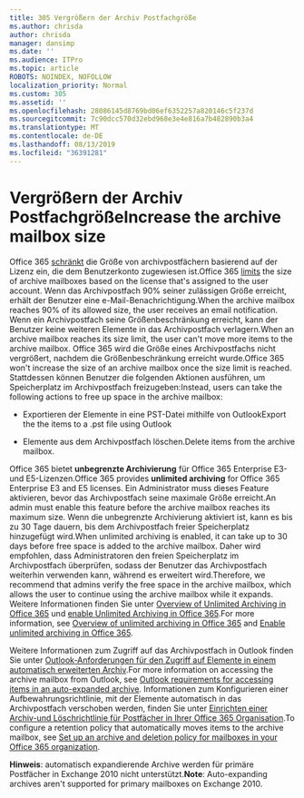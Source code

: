 ```yaml
---
title: 305 Vergrößern der Archiv Postfachgröße
ms.author: chrisda
author: chrisda
manager: dansimp
ms.date: ''
ms.audience: ITPro
ms.topic: article
ROBOTS: NOINDEX, NOFOLLOW
localization_priority: Normal
ms.custom: 305
ms.assetid: ''
ms.openlocfilehash: 28086145d8769bd06ef6352257a820146c5f237d
ms.sourcegitcommit: 7c90dcc570d32ebd968e3e4e816a7b482890b3a4
ms.translationtype: MT
ms.contentlocale: de-DE
ms.lasthandoff: 08/13/2019
ms.locfileid: "36391281"
---
```

# <a name="increase-the-archive-mailbox-size"></a><span data-ttu-id="64038-102">Vergrößern der Archiv Postfachgröße</span><span class="sxs-lookup"><span data-stu-id="64038-102">Increase the archive mailbox size</span></span>

<span data-ttu-id="64038-103">Office 365 [schränkt](https://docs.microsoft.com/office365/servicedescriptions/exchange-online-service-description/exchange-online-limits#mailbox-storage-limits) die Größe von archivpostfächern basierend auf der Lizenz ein, die dem Benutzerkonto zugewiesen ist.</span><span class="sxs-lookup"><span data-stu-id="64038-103">Office 365 [limits](https://docs.microsoft.com/office365/servicedescriptions/exchange-online-service-description/exchange-online-limits#mailbox-storage-limits) the size of archive mailboxes based on the license that's assigned to the user account.</span></span> <span data-ttu-id="64038-104">Wenn das Archivpostfach 90% seiner zulässigen Größe erreicht, erhält der Benutzer eine e-Mail-Benachrichtigung.</span><span class="sxs-lookup"><span data-stu-id="64038-104">When the archive mailbox reaches 90% of its allowed size, the user receives an email notification.</span></span> <span data-ttu-id="64038-105">Wenn ein Archivpostfach seine Größenbeschränkung erreicht, kann der Benutzer keine weiteren Elemente in das Archivpostfach verlagern.</span><span class="sxs-lookup"><span data-stu-id="64038-105">When an archive mailbox reaches its size limit, the user can't move more items to the archive mailbox.</span></span> <span data-ttu-id="64038-106">Office 365 wird die Größe eines Archivpostfachs nicht vergrößert, nachdem die Größenbeschränkung erreicht wurde.</span><span class="sxs-lookup"><span data-stu-id="64038-106">Office 365 won't increase the size of an archive mailbox once the size limit is reached.</span></span> <span data-ttu-id="64038-107">Stattdessen können Benutzer die folgenden Aktionen ausführen, um Speicherplatz im Archivpostfach freizugeben:</span><span class="sxs-lookup"><span data-stu-id="64038-107">Instead, users can take the following actions to free up space in the archive mailbox:</span></span>

- <span data-ttu-id="64038-108">Exportieren der Elemente in eine PST-Datei mithilfe von Outlook</span><span class="sxs-lookup"><span data-stu-id="64038-108">Export the the items to a .pst file using Outlook</span></span>

- <span data-ttu-id="64038-109">Elemente aus dem Archivpostfach löschen.</span><span class="sxs-lookup"><span data-stu-id="64038-109">Delete items from the archive mailbox.</span></span>

<span data-ttu-id="64038-110">Office 365 bietet **unbegrenzte Archivierung** für Office 365 Enterprise E3-und E5-Lizenzen.</span><span class="sxs-lookup"><span data-stu-id="64038-110">Office 365 provides **unlimited archiving** for Office 365 Enterprise E3 and E5 licenses.</span></span> <span data-ttu-id="64038-111">Ein Administrator muss dieses Feature aktivieren, bevor das Archivpostfach seine maximale Größe erreicht.</span><span class="sxs-lookup"><span data-stu-id="64038-111">An admin must enable this feature before the archive mailbox reaches its maximum size.</span></span> <span data-ttu-id="64038-112">Wenn die unbegrenzte Archivierung aktiviert ist, kann es bis zu 30 Tage dauern, bis dem Archivpostfach freier Speicherplatz hinzugefügt wird.</span><span class="sxs-lookup"><span data-stu-id="64038-112">When unlimited archiving is enabled, it can take up to 30 days before free space is added to the archive mailbox.</span></span> <span data-ttu-id="64038-113">Daher wird empfohlen, dass Administratoren den freien Speicherplatz im Archivpostfach überprüfen, sodass der Benutzer das Archivpostfach weiterhin verwenden kann, während es erweitert wird.</span><span class="sxs-lookup"><span data-stu-id="64038-113">Therefore, we recommend that admins verify the free space in the archive mailbox, which allows the user to continue using the archive mailbox while it expands.</span></span> <span data-ttu-id="64038-114">Weitere Informationen finden Sie unter [Overview of Unlimited Archiving in Office 365](https://docs.microsoft.com/office365/securitycompliance/unlimited-archiving) und [enable Unlimited Archiving in Office 365](https://docs.microsoft.com/office365/securitycompliance/enable-unlimited-archiving).</span><span class="sxs-lookup"><span data-stu-id="64038-114">For more information, see [Overview of unlimited archiving in Office 365](https://docs.microsoft.com/office365/securitycompliance/unlimited-archiving) and [Enable unlimited archiving in Office 365](https://docs.microsoft.com/office365/securitycompliance/enable-unlimited-archiving).</span></span>

<span data-ttu-id="64038-115">Weitere Informationen zum Zugriff auf das Archivpostfach in Outlook finden Sie unter [Outlook-Anforderungen für den Zugriff auf Elemente in einem automatisch erweiterten Archiv](https://docs.microsoft.com/office365/securitycompliance/unlimited-archiving#outlook-requirements-for-accessing-items-in-an-auto-expanded-archive).</span><span class="sxs-lookup"><span data-stu-id="64038-115">For more information on accessing the archive mailbox from Outlook, see [Outlook requirements for accessing items in an auto-expanded archive](https://docs.microsoft.com/office365/securitycompliance/unlimited-archiving#outlook-requirements-for-accessing-items-in-an-auto-expanded-archive).</span></span> <span data-ttu-id="64038-116">Informationen zum Konfigurieren einer Aufbewahrungsrichtlinie, mit der Elemente automatisch in das Archivpostfach verschoben werden, finden Sie unter [Einrichten einer Archiv-und Löschrichtlinie für Postfächer in Ihrer Office 365 Organisation](https://docs.microsoft.com/office365/securitycompliance/set-up-an-archive-and-deletion-policy-for-mailboxes).</span><span class="sxs-lookup"><span data-stu-id="64038-116">To configure a retention policy that automatically moves items to the archive mailbox, see [Set up an archive and deletion policy for mailboxes in your Office 365 organization](https://docs.microsoft.com/office365/securitycompliance/set-up-an-archive-and-deletion-policy-for-mailboxes).</span></span>

<span data-ttu-id="64038-117">**Hinweis**: automatisch expandierende Archive werden für primäre Postfächer in Exchange 2010 nicht unterstützt.</span><span class="sxs-lookup"><span data-stu-id="64038-117">**Note**: Auto-expanding archives aren't supported for primary mailboxes on Exchange 2010.</span></span>

